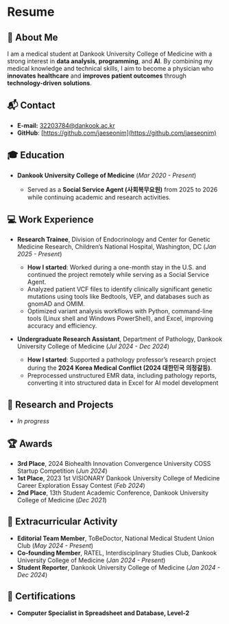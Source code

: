 # Resume

## 🚀 About Me
I am a medical student at Dankook University College of Medicine with a strong interest in **data analysis**, **programming**, and **AI**. By combining my medical knowledge and technical skills, I aim to become a physician who **innovates healthcare** and **improves patient outcomes** through **technology-driven solutions**.

## 📬 Contact
- **E-mail:** [32203784@dankook.ac.kr](mailto:32203784@dankook.ac.kr)
- **GitHub**: [https://github.com/jaeseonim](https://github.com/jaeseonim)

## 🎓 Education
- **Dankook University College of Medicine** (*Mar 2020 - Present*)

  - Served as a **Social Service Agent (사회복무요원)** from 2025 to 2026 while continuing academic and research activities. 

## 💻 Work Experience
- **Research Trainee**, Division of Endocrinology and Center for Genetic Medicine Research, Children’s National Hospital, Washington, DC (*Jan 2025 - Present*)
  - **How I started**: Worked during a one-month stay in the U.S. and continued the project remotely while serving as a Social Service Agent.
  - Analyzed patient VCF files to identify clinically significant genetic mutations using tools like Bedtools, VEP, and databases such as gnomAD and OMIM.
  - Optimized variant analysis workflows with Python, command-line tools (Linux shell and Windows PowerShell), and Excel, improving accuracy and efficiency.

- **Undergraduate Research Assistant**, Department of Pathology, Dankook University College of Medicine (*Jul 2024 - Dec 2024*)
  - **How I started**: Supported a pathology professor’s research project during the **2024 Korea Medical Conflict (2024 대한민국 의정갈등)**. 
  - Preprocessed unstructured EMR data, including pathology reports, converting it into structured data in Excel for AI model development

## 🔬 Research and Projects
- *In progress*

## 🏆 Awards
- **3rd Place**, 2024 Biohealth Innovation Convergence University COSS Startup Competition (*Jun 2024*)
- **1st Place**, 2023 1st VISIONARY Dankook University College of Medicine Career Exploration Essay Contest (*Feb 2024*)
- **2nd Place**, 13th Student Academic Conference, Dankook University College of Medicine (*Dec 2021*)

## 🌟 Extracurricular Activity
- **Editorial Team Member**, ToBeDoctor, National Medical Student Union Club (*May 2024 - Present*)
- **Co-founding Member**, RATEL, Interdisciplinary Studies Club, Dankook University College of Medicine (*Jan 2024 - Present*)
- **Student Reporter**, Dankook University College of Medicine (*Jan 2024 - Dec 2024*)

## 📜 Certifications
- **Computer Specialist in Spreadsheet and Database, Level-2**
